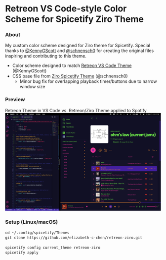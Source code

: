 # Retreon VS Code-style Color Scheme for Spicetify Ziro Theme

### About
My custom color scheme designed for Ziro theme for Spicetify. Special thanks to [@KennyGScott](https://github.com/KennyGScott/) and [@schnensch0](https://github.com/schnensch0/) for creating the original files inspiring and contributing to this theme.
- Color scheme designed to match [Retreon VS Code Theme](https://github.com/KennyGScott/vscode-retreon/) (@KennyGScott)
- CSS base file from [Ziro Spicetify Theme](https://github.com/schnensch0/ziro) (@schnensch0)
    - Minor bug fix for overlapping playback timer/buttons due to narrow window size

### Preview
Retreon Theme in VS Code vs. Retreon/Ziro Theme applied to Spotify
<img width="1440" alt="preview" src="preview.png">


### Setup (Linux/macOS)
```
cd ~/.config/spicetify/Themes
git clone https://github.com/elizabeth-c-chen/retreon-ziro.git

spicetify config current_theme retreon-ziro
spicetify apply
```
